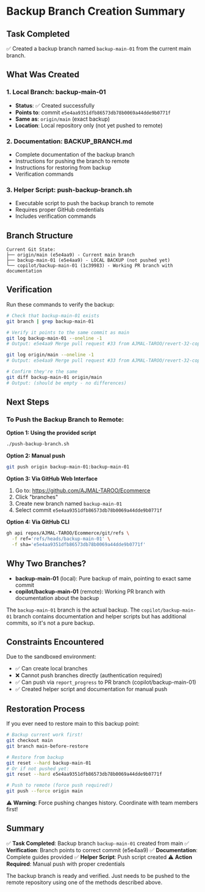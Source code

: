 # Backup Branch Creation Summary

## Task Completed
✅ Created a backup branch named `backup-main-01` from the current main branch.

## What Was Created

### 1. Local Branch: backup-main-01
- **Status**: ✅ Created successfully
- **Points to**: commit `e5e4aa9351dfb86573db78b0069a44dde9b0771f`
- **Same as**: `origin/main` (exact backup)
- **Location**: Local repository only (not yet pushed to remote)

### 2. Documentation: BACKUP_BRANCH.md
- Complete documentation of the backup branch
- Instructions for pushing the branch to remote
- Instructions for restoring from backup
- Verification commands

### 3. Helper Script: push-backup-branch.sh
- Executable script to push the backup branch to remote
- Requires proper GitHub credentials
- Includes verification commands

## Branch Structure

```
Current Git State:
├── origin/main (e5e4aa9) - Current main branch
├── backup-main-01 (e5e4aa9) - LOCAL BACKUP (not pushed yet)
└── copilot/backup-main-01 (1c39983) - Working PR branch with documentation
```

## Verification

Run these commands to verify the backup:

```bash
# Check that backup-main-01 exists
git branch | grep backup-main-01

# Verify it points to the same commit as main
git log backup-main-01 --oneline -1
# Output: e5e4aa9 Merge pull request #33 from AJMAL-TAROO/revert-32-copilot/fix-order-details-view-error

git log origin/main --oneline -1
# Output: e5e4aa9 Merge pull request #33 from AJMAL-TAROO/revert-32-copilot/fix-order-details-view-error

# Confirm they're the same
git diff backup-main-01 origin/main
# Output: (should be empty - no differences)
```

## Next Steps

### To Push the Backup Branch to Remote:

**Option 1: Using the provided script**
```bash
./push-backup-branch.sh
```

**Option 2: Manual push**
```bash
git push origin backup-main-01:backup-main-01
```

**Option 3: Via GitHub Web Interface**
1. Go to: https://github.com/AJMAL-TAROO/Ecommerce
2. Click "branches"
3. Create new branch named `backup-main-01`
4. Select commit `e5e4aa9351dfb86573db78b0069a44dde9b0771f`

**Option 4: Via GitHub CLI**
```bash
gh api repos/AJMAL-TAROO/Ecommerce/git/refs \
  -f ref='refs/heads/backup-main-01' \
  -f sha='e5e4aa9351dfb86573db78b0069a44dde9b0771f'
```

## Why Two Branches?

- **backup-main-01** (local): Pure backup of main, pointing to exact same commit
- **copilot/backup-main-01** (remote): Working PR branch with documentation about the backup

The `backup-main-01` branch is the actual backup. The `copilot/backup-main-01` branch contains documentation and helper scripts but has additional commits, so it's not a pure backup.

## Constraints Encountered

Due to the sandboxed environment:
- ✅ Can create local branches
- ❌ Cannot push branches directly (authentication required)
- ✅ Can push via `report_progress` to PR branch (copilot/backup-main-01)
- ✅ Created helper script and documentation for manual push

## Restoration Process

If you ever need to restore main to this backup point:

```bash
# Backup current work first!
git checkout main
git branch main-before-restore

# Restore from backup
git reset --hard backup-main-01
# Or if not pushed yet:
git reset --hard e5e4aa9351dfb86573db78b0069a44dde9b0771f

# Push to remote (force push required!)
git push --force origin main
```

⚠️ **Warning**: Force pushing changes history. Coordinate with team members first!

## Summary

✅ **Task Completed**: Backup branch `backup-main-01` created from main
✅ **Verification**: Branch points to correct commit (e5e4aa9)
✅ **Documentation**: Complete guides provided
✅ **Helper Script**: Push script created
⚠️ **Action Required**: Manual push with proper credentials

The backup branch is ready and verified. Just needs to be pushed to the remote repository using one of the methods described above.
